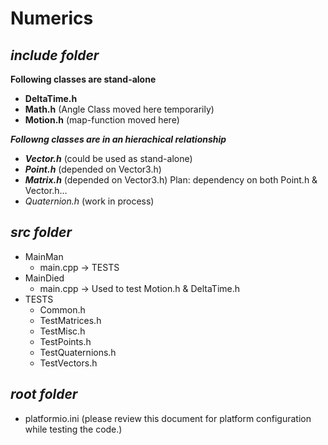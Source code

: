 # Numerics

</hr>

## ***include folder***

**Following classes are stand-alone**
- **DeltaTime.h**
- **Math.h**           (Angle Class moved here temporarily)
- **Motion.h**         (map-function moved here)

***Followng classes are in an hierachical relationship***
+ ***Vector.h***      (could be used as stand-alone)
+ ***Point.h***       (depended on Vector3.h)
+ ***Matrix.h***      (depended on Vector3.h) Plan: dependency on both Point.h & Vector.h...
+ *Quaternion.h*        (work in process)

</hr>

## ***src folder***

- MainMan
    - main.cpp -> TESTS
- MainDied
    - main.cpp -> Used to test Motion.h & DeltaTime.h
- TESTS
    - Common.h
    - TestMatrices.h
    - TestMisc.h
    - TestPoints.h
    - TestQuaternions.h
    - TestVectors.h
</hr>

## ***root folder***

- platformio.ini        (please review this document for platform configuration while testing the code.)
